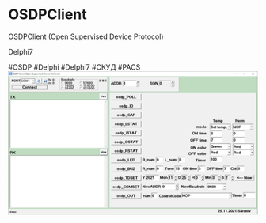 # OSDPClient
OSDPClient (Open Supervised Device Protocol) 

Delphi7

#OSDP 
#Delphi
#Delphi7
#СКУД
#PACS
![Иллюстрация к проекту](https://github.com/Kirillovalex/OSDPClient/blob/main/ScreenShots/MainForm.jpg)
